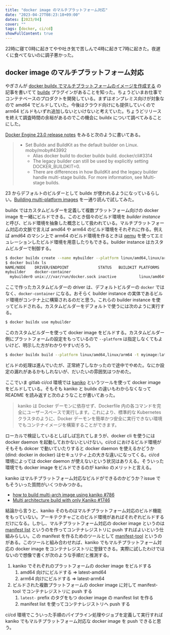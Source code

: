 ```yaml
---
title: "docker image のマルチプラットフォーム対応"
date: "2023-04-27T08:23:18+09:00"
dates: [2023/04]
cover: ""
tags: [docker, ci/cd]
showFullContent: true
---
```


22時に寝て0時に起きてやや吐き気で苦しんで4時に起きて7時に起きた。夜遅くに食べてないのに調子悪かった。

## docker image のマルチプラットフォーム対応

やぎさんが [docker buildx でマルチプラットフォームのイメージを作成する](https://blog.ayakumo.net/entry/2023/04/21/004712) の記事を書いてて [buildx](https://github.com/docker/buildx) プラグインがあることを知った。ちょうどいまお仕事でコンテナベースのプロダクトを開発している。まずはオンプレミス向けが対象なので amd64 でビルドしていた。今後はクラウド向けにも提供していくので arm64 ビルドもいずれ追加しないといけないと考えていた。ちょうどリリースを終えて調査時間の余裕があるのでこの機会に buildx について調べてみることにした。

[Docker Engine 23.0 release notes](https://docs.docker.com/engine/release-notes/23.0/) をみると次のように書いてある。

> * Set Buildx and BuildKit as the default builder on Linux. moby/moby#43992
>   * Alias docker build to docker buildx build. docker/cli#3314
>   * The legacy builder can still be used by explicitly setting DOCKER_BUILDKIT=0.
>   * There are differences in how BuildKit and the legacy builder handle multi-stage builds. For more information, see Multi-stage builds.

23 からデフォルトのビルダーとして buildx が使われるようになっているらしい。[Building multi-platform images](https://github.com/docker/buildx#building-multi-platform-images) を一通り読んで試してみた。

buildx ではカスタムビルダーを定義して複数プラットフォーム向けの docker image を一緒にビルドできる。このとき個々のビルド環境を *builder instance* と呼び、ビルド環境を抽象した概念として扱われている。マルチプラットフォーム対応の文脈で言えば amd64 や arm64 のビルド環境をそれぞれに作る。例えば amd64 のマシン上で arm64 のビルド環境を作るときは [qemu](https://www.qemu.org/) を使ってエミュレーションしたビルド環境を用意したりもできる。builder instance はカスタムビルダーで制御する。

```bash
$ docker buildx create --name mybuilder --platform linux/amd64,linux/arm64
$ docker buildx ls
NAME/NODE    DRIVER/ENDPOINT             STATUS   BUILDKIT PLATFORMS
mybuilder    docker-container
  mybuilder0 unix:///var/run/docker.sock inactive          linux/amd64*, linux/arm64*
```

ここで作ったカスタムビルダーの driver は、デフォルトビルダーの `docker` ではなく、`docker-container` になる。おそらく builder instance の実体であるビルド環境がコンテナ上に構築されるのだと思う。これらの builder instance を使ってビルドされる。カスタムビルダーをデフォルトで使うには次のように実行する。

```bash
$ docker buildx use mybuilder
```

このカスタムビルダーを使って docker image をビルドする。カスタムビルダー側にプラットフォームの設定をもっているので `--platform` は指定しなくてもよいけど、明示した方がわかりやすいだろう。

```bash
$ docker buildx build --platform linux/amd64,linux/arm64 -t myimage:latest .
```

ビルドの処理は進んでいたが、正常終了しなかったので途中でやめた。なにか設定の漏れがあるかもしれないが、だいたいの雰囲気はつかめた。

ここでいま gitlab ci/cd 環境では [kaniko](https://github.com/GoogleContainerTools/kaniko) というツールを使って docker image をビルドしている。そもそも kaniko と buildx の違いもわからなくなって README を読み返すと次のようなことが書いてあった。

> kaniko は Docker デーモンに依存せず、Dockerfile 内の各コマンドを完全にユーザースペースで実行します。これにより、標準的な Kubernetes クラスタのように、Docker デーモンを簡単かつ安全に実行できない環境でもコンテナイメージを構築することができます。

ローカルで検証しているとしばしば忘れてしまうが、docker cli を使うには docker daemon を起動しておかないといけない。ci/cd におけるビルド環境がそもそも dokcer で動いていたりすると docker daemon を使えるかどうか (dind: docker in docker) はセキュリティ上の大きな違いになってくる。ci/cd 環境によっては docker daemon が使えないという状況はありえる。そういった環境でも docker image をビルドできるのが kaniko のメリットと言える。

kaniko はマルチプラットフォーム対応なビルドができるのかどうか？issue でもそういった質問がいくつかみつかる。

* [how to build multi-arch image using kaniko #786](https://github.com/GoogleContainerTools/kaniko/issues/786)
* [Multi architecture build with only Kaniko #1746](https://github.com/GoogleContainerTools/kaniko/issues/1746)

結論から言うと、kaniko そのものはマルチプラットフォーム対応のビルド機能をもっていない。アーキテクチャごとのビルド環境があればそれぞれビルドするだけになる。しかし、マルチプラットフォーム対応の docker image というのは [manifest list](https://docs.docker.com/engine/reference/commandline/manifest/) というのを作ってコンテナレジストリに push すればよいという仕組みらしい。この manifest を作るためのツールとして [manifest-tool](https://github.com/estesp/manifest-tool) というのがある。このツールと組み合わせれば、kaniko でもマルチプラットフォーム対応の docker image をコンテナレジストリに登録できる。実際に試したわけではないので想像で書くが次のような手順だと推測する。

1. kaniko でそれぞれのプラットフォームの docker image をビルドする
    1. amd64 向けにビルドする => latest-amd64
    1. arm64 向けにビルドする => latest-arm64
1. ビルドされた複数プラットフォームの docker image に対して manifest-tool でコンテナレジストリに push する
    1. `latest-` prefix のタグをもつ docker image の manifest list を作る
    1. manifest list を使ってコンテナレジストリへ push する

ci/cd 環境でこういった手順のパイプライン処理やジョブを定義して実行すれば kaniko でもマルチプラットフォーム対応な docker image を push できると思う。
